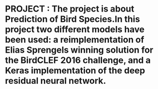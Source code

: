 # PROJECT : The project is about Prediction of Bird Species.In this project two different models have been used: a reimplementation of Elias Sprengels winning solution for the BirdCLEF 2016 challenge, and a Keras implementation of the deep residual neural network.
